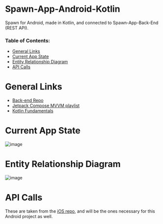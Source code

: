 # Spawn-App-Android-Kotlin
 Spawn for Android, made in Kotlin, and connected to Spawn-App-Back-End (REST API). 

### Table  of Contents:
- [General Links](#general-links)
- [Current App State](#current-app-state)
- [Entity Relationship Diagram](#entity-relationship-diagram)
- [API Calls](#api-calls)


# General Links
- [Back-end Repo](https://github.com/Daggerpov/Spawn-App-Back-End)
- [Jetpack Compose MVVM playlist](https://youtube.com/playlist?list=PLzZEuVaFb9Exi-pc8qtHBrrLg8bUn-TP6&si=DQWrtxvFNACAxyBk)
- [Kotlin Fundamentals](https://developer.android.com/courses/pathways/android-basics-compose-unit-2-pathway-1#codelab-https://developer.android.com/codelabs/basic-android-kotlin-compose-classes-and-objects)

# Current App State
![image](https://github.com/user-attachments/assets/7c4a76b6-1ca7-466b-84be-8857fa3d196a)

# Entity Relationship Diagram

![image](https://github.com/user-attachments/assets/5ebf81fb-210a-41e3-96a6-fc4d4123fd06)

# API Calls

These are taken from the [iOS repo](https://github.com/Daggerpov/Spawn-App-iOS-SwiftUI), and will be the ones necessary for this Android project as well. 



